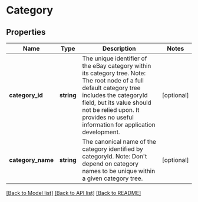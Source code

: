 # Category

## Properties
Name | Type | Description | Notes
------------ | ------------- | ------------- | -------------
**category_id** | **string** | The unique identifier of the eBay category within its category tree. Note: The root node of a full default category tree includes the categoryId field, but its value should not be relied upon. It provides no useful information for application development. | [optional] 
**category_name** | **string** | The canonical name of the category identified by categoryId. Note: Don&#39;t depend on category names to be unique within a given category tree. | [optional] 

[[Back to Model list]](../README.md#documentation-for-models) [[Back to API list]](../README.md#documentation-for-api-endpoints) [[Back to README]](../README.md)


